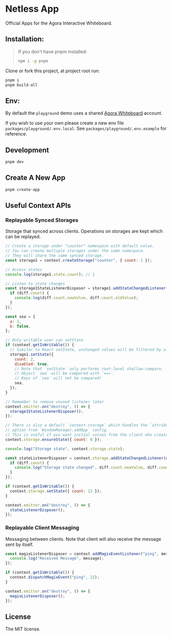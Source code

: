 # Netless App

Official Apps for the Agora Interactive Whiteboard.

## Installation:

> If you don't have pnpm installed:
>
> ```bash
> npm i -g pnpm
> ```

Clone or fork this project, at project root run:

```bash
pnpm i
pnpm build-all
```

## Env:

By default the `playground` demo uses a shared [Agora Whiteboard](https://www.agora.io/en/products/interactive-whiteboard/) account.

If you wish to use your own please create a new env file `packages/playground/.env.local`. See `packages/playground/.env.example` for reference.

## Development

```bash
pnpm dev
```

## Create A New App

```bash
pnpm create-app
```

## Useful Context APIs

### Replayable Synced Storages

Storage that synced across clients. Operations on storages are kept which can be replayed.

```js
// Create a storage under "counter" namespace with default value.
// You can create multiple storages under the same namespace.
// They will share the same synced storage.
const storage1 = context.createStorage("counter", { count: 1 });

// Access states
console.log(storage1.state.count); // 1

// Listen to state changes
const storage1StateListenerDisposer = storage1.addStateChangedListener(diff => {
  if (diff.count) {
    console.log(diff.count.newValue, diff.count.oldValue);
  }
});

const sea = {
  a: 1,
  b: false,
};

// Only writable user can setState
if (context.getIsWritable()) {
  // Similar to React setState, unchanged values will be filtered by a root-level shallow-compare.
  storage1.setState({
    count: 2,
    disabled: true,
    // Note that `setState` only performs root-level shallow-compare.
    // Object `sea` will be compared with `===`.
    // Keys of `sea` will not be compared!
    sea,
  });
}

// Remember to remove unused listener later
context.emitter.on("destroy", () => {
  storage1StateListenerDisposer();
});

// There is also a default `context.storage` which handles the `attributes`
// option from `WindowManager.addApp` config.
// This is useful if you want initial values from the client who creates the app.
context.storage.ensureState({ count: 0 });

console.log("Storage state", context.storage.state);

const stateListenerDisposer = context.storage.addStateChangedListener(diff => {
  if (diff.count) {
    console.log("Storage state changed", diff.count.newValue, diff.count.oldValue);
  }
});

if (context.getIsWritable()) {
  context.storage.setState({ count: 12 });
}

context.emitter.on("destroy", () => {
  stateListenerDisposer();
});
```

### Replayable Client Messaging

Messaging between clients. Note that client will also receive the message sent by itself.

```js
const magixListenerDisposer = context.addMagixEventListener("ping", message => {
  console.log("Received Message", message);
});

if (context.getIsWritable()) {
  context.dispatchMagixEvent("ping", 22);
}

context.emitter.on("destroy", () => {
  magixListenerDisposer();
});
```

## License

The MIT license.
